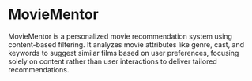 # MovieMentor
MovieMentor is a personalized movie recommendation system using content-based filtering. It analyzes movie attributes like genre, cast, and keywords to suggest similar films based on user preferences, focusing solely on content rather than user interactions to deliver tailored recommendations.
